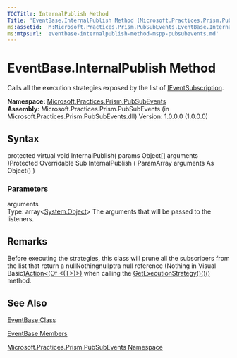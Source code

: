 ```yaml
---
TOCTitle: InternalPublish Method
Title: 'EventBase.InternalPublish Method (Microsoft.Practices.Prism.PubSubEvents)'
ms:assetid: 'M:Microsoft.Practices.Prism.PubSubEvents.EventBase.InternalPublish(System.Object[])'
ms:mtpsurl: 'eventbase-internalpublish-method-mspp-pubsubevents.md'
---
```


# EventBase.InternalPublish Method

Calls all the execution strategies exposed by the list of [IEventSubscription](/patterns-practices/reference/mspp-mvvm-namespace.ieventsubscription).

**Namespace:** [Microsoft.Practices.Prism.PubSubEvents](/patterns-practices/reference/mspp-mvvm-namespace)
**Assembly:** Microsoft.Practices.Prism.PubSubEvents (in Microsoft.Practices.Prism.PubSubEvents.dll) Version: 1.0.0.0 (1.0.0.0)

## Syntax
protected virtual void InternalPublish( params Object[] arguments )Protected Overridable Sub InternalPublish ( ParamArray arguments As Object() )

### Parameters

arguments  
Type: array&lt;[System.Object](http://msdn.microsoft.com/en-us/library/e5kfa45b)&gt;
The arguments that will be passed to the listeners.

## Remarks

Before executing the strategies, this class will prune all the subscribers from the list that return a nullNothingnullptra null reference (Nothing in Visual Basic)[Action&lt;(Of &lt;(T&gt;)&gt;)](http://msdn.microsoft.com/en-us/library/018hxwa8) when calling the [GetExecutionStrategy()()()](/patterns-practices/reference/mspp-mvvm-namespace.ieventsubscription.getexecutionstrategy) method.

## See Also
[EventBase Class](/patterns-practices/reference/mspp-mvvm-namespace.eventbase)

[EventBase Members](https://msdn.microsoft.com/allmembers.t:microsoft.practices.prism.pubsubevents.eventbase)

[Microsoft.Practices.Prism.PubSubEvents Namespace](/patterns-practices/reference/mspp-mvvm-namespace)
